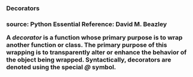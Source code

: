 <h3>Decorators<h3>

source: Python Essential Reference: David M. Beazley

A *decorator* is a function whose primary purpose is to wrap another function or class. The primary purpose of this wrapping is to transparently alter or enhance the behavior of the object being wrapped. Syntactically, decorators are denoted using the special *@* symbol.

